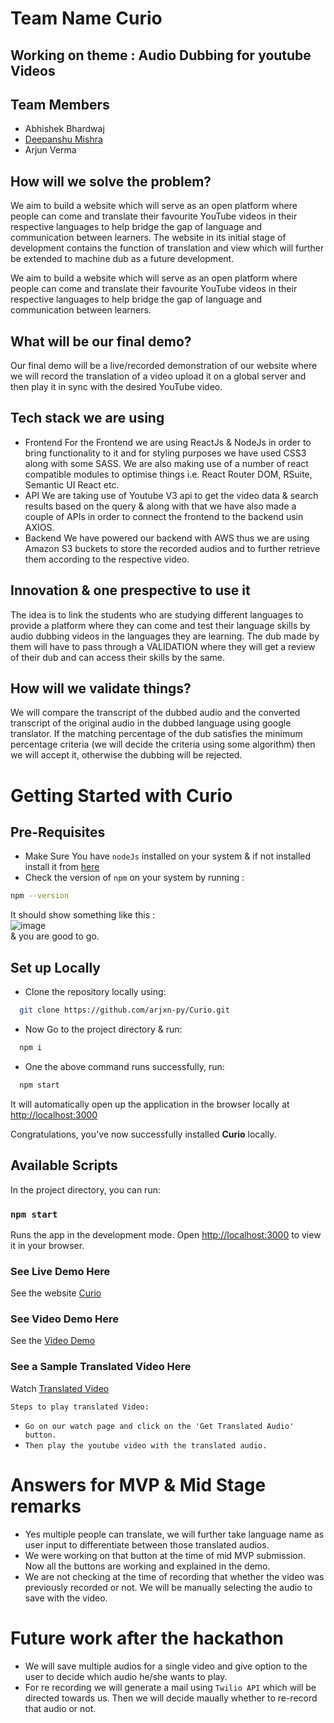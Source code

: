 # Team Name Curio

## Working on theme : Audio Dubbing for youtube Videos

## Team Members

- Abhishek Bhardwaj
- [Deepanshu Mishra](https://github.com/DeepMiniature)
- Arjun Verma

## How will we solve the problem?
We aim to build a website which will serve as an open platform where people can come and translate their favourite YouTube videos in their respective languages to help bridge the gap of language and communication between learners. The website in its initial stage of development contains the function of translation and view which will further be extended to machine dub as a future development.

We aim to build a website which will serve as an open platform where people can come and translate their favourite YouTube videos in their respective languages to help bridge the gap of language and communication between learners.

## What will be our final demo?

Our final demo will be a live/recorded demonstration of our website where we will record the translation of a video upload it on a global server and then play it in sync with the desired YouTube video.

## Tech stack we are using

- Frontend
  For the Frontend we are using ReactJs & NodeJs in order to bring functionality to it  and for styling purposes we have used CSS3 along with some SASS. We are also making use of a number of react compatible modules to optimise things i.e. React Router DOM, RSuite, Semantic UI React etc.
- API
  We are taking use of Youtube V3 api to get the video data & search results based on the query & along with that we have also made a couple of APIs in order to connect the frontend to the backend usin AXIOS.
- Backend
  We have powered our backend with AWS thus we are using Amazon S3 buckets to store the recorded audios and to further retrieve them according to the respective video.

## Innovation & one prespective to use it

The idea is to link the students who are studying different languages to provide a platform where they can come and test their language skills by audio dubbing videos in the languages they are learning. The dub made by them will have to pass through a VALIDATION where they will get a review of their dub and can access their skills by the same.

## How will we validate things?

We will compare the transcript of the dubbed audio and the converted transcript of the original audio in the dubbed language using google translator. If the matching percentage of the dub satisfies the minimum percentage criteria (we will decide the criteria using some algorithm) then we will accept it, otherwise the dubbing will be rejected.

# Getting Started with Curio

## Pre-Requisites
- Make Sure You have `nodeJs` installed on your system & if not installed install it from [here](https://nodejs.org/en/download)
- Check the version of `npm` on your system by running : 
```bash
npm --version
```
It should show something like this :  
![image](https://user-images.githubusercontent.com/104268427/230011750-3e6271bf-c5f0-4359-be90-878f60b745db.png)  
& you are good to go.

## Set up Locally
- Clone the repository locally using:
```bash
  git clone https://github.com/arjxn-py/Curio.git
```
- Now Go to the project directory & run:
```bash
  npm i
```
- One the above command runs successfully, run: 
```bash
  npm start
``` 
It will automatically open up the application in the browser locally at [http://localhost:3000](http://localhost:3000)

Congratulations, you've now successfully installed **Curio** locally.

## Available Scripts

In the project directory, you can run:

### `npm start`

Runs the app in the development mode.
Open [http://localhost:3000](http://localhost:3000) to view it in your browser.

### See Live Demo Here

See the website [Curio](https://curiocic.netlify.app/)

### See Video Demo Here

See the [Video Demo](https://youtu.be/7BrTDM-Y_oU)

### See a Sample Translated Video Here

Watch [Translated Video](https://curiocic.netlify.app/play/r0G86-0-4O4)

`Steps to play translated Video:`

- `Go on our watch page and click on the 'Get Translated Audio' button.`
- `Then play the youtube video with the translated audio.`

# Answers for MVP & Mid Stage remarks

- Yes multiple people can translate, we will further take language name as user input to differentiate between those translated audios.
- We were working on that button at the time of mid MVP submission. Now all the buttons are working and explained in the demo.
- We are not checking at the time of recording that whether the video was previously recorded or not. We will be manually selecting the audio to save with the video.

# Future work after the hackathon

- We will save multiple audios for a single video and give option to the user to decide which audio he/she wants to play.
- For re recording we will generate a mail using `Twilio API` which will be directed towards us. Then we will decide maually whether to re-record that audio or not.
